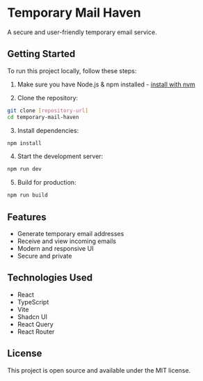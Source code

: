 # Temporary Mail Haven

A secure and user-friendly temporary email service.

## Getting Started

To run this project locally, follow these steps:

1. Make sure you have Node.js & npm installed - [install with nvm](https://github.com/nvm-sh/nvm#installing-and-updating)

2. Clone the repository:
```bash
git clone [repository-url]
cd temporary-mail-haven
```

3. Install dependencies:
```bash
npm install
```

4. Start the development server:
```bash
npm run dev
```

5. Build for production:
```bash
npm run build
```

## Features

- Generate temporary email addresses
- Receive and view incoming emails
- Modern and responsive UI
- Secure and private

## Technologies Used

- React
- TypeScript
- Vite
- Shadcn UI
- React Query
- React Router

## License

This project is open source and available under the MIT license.
